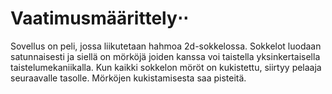 ﻿
# Vaatimusmäärittely⋅⋅

Sovellus on peli, jossa liikutetaan hahmoa 2d-sokkelossa. Sokkelot luodaan satunnaisesti ja siellä on mörköjä joiden kanssa voi taistella yksinkertaisella
taistelumekaniikalla. Kun kaikki sokkelon möröt on kukistettu, siirtyy pelaaja seuraavalle tasolle. Mörköjen kukistamisesta saa pisteitä.


